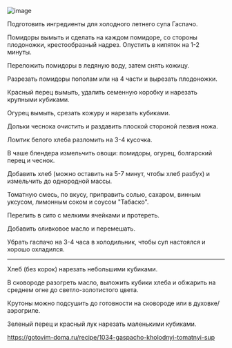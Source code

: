 ![image](https://user-images.githubusercontent.com/100151463/182406950-83649ea1-19e7-4ffd-bc8f-f9febb7f48f5.png)

Подготовить ингредиенты для холодного летнего супа Гаспачо.

Помидоры вымыть и сделать на каждом помидоре, со стороны плодоножки, крестообразный надрез.
Опустить в кипяток на 1-2 минуты.

Переложить помидоры в ледяную воду, затем снять кожицу.

Разрезать помидоры пополам или на 4 части и вырезать плодоножки.

Красный перец вымыть, удалить семенную коробку и нарезать крупными кубиками.

Огурец вымыть, срезать кожуру и нарезать кубиками.

Дольки чеснока очистить и раздавить плоской стороной лезвия ножа.

Ломтик белого хлеба разломить на 3-4 кусочка.

В чаше блендера измельчить овощи: помидоры, огурец, болгарский перец и чеснок.

Добавить хлеб (можно оставить на 5-7 минут, чтобы хлеб разбух) и измельчить до однородной массы.

Томатную смесь, по вкусу, приправить солью, сахаром, винным уксусом, лимонным соком и соусом "Табаско".

Перелить в сито с мелкими ячейками и протереть.

Добавить оливковое масло и перемешать.

Убрать гаспачо на 3-4 часа в холодильник, чтобы суп настоялся и хорошо охладился.

---

Хлеб (без корок) нарезать небольшими кубиками.

В сковороде разогреть масло, выложить кубики хлеба и обжарить на среднем огне до светло-золотистого цвета.

Крутоны можно подсушить до готовности на сковороде или в духовке/аэрогриле.

Зеленый перец и красный лук нарезать маленькими кубиками.

https://gotovim-doma.ru/recipe/1034-gaspacho-kholodnyi-tomatnyi-sup
